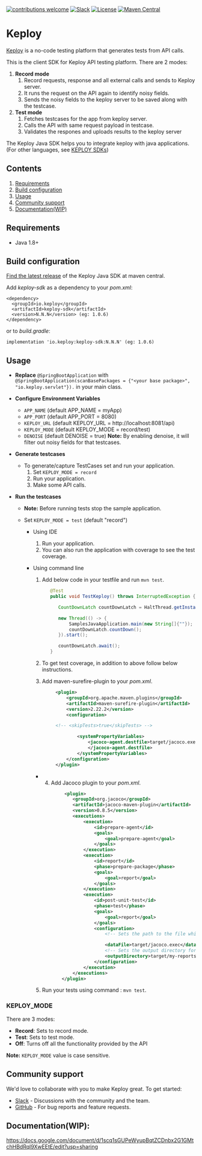 [![contributions welcome](https://img.shields.io/badge/contributions-welcome-brightgreen?logo=github)](CODE_OF_CONDUCT.md)
[![Slack](.github/slack.svg)](https://join.slack.com/t/keploy/shared_invite/zt-12rfbvc01-o54cOG0X1G6eVJTuI_orSA)
[![License](.github/License-Apache_2.0-blue.svg)](https://opensource.org/licenses/Apache-2.0)
[![Maven Central](https://img.shields.io/maven-central/v/io.keploy/keploy-sdk.svg?label=Maven%20Central)](https://search.maven.org/search?q=g:%22io.keploy%22%20AND%20a:%22keploy-sdk%22)

# Keploy

[Keploy](https://keploy.io) is a no-code testing platform that generates tests from API calls.

This is the client SDK for Keploy API testing platform. There are 2 modes:
1. **Record mode**
    1. Record requests, response and all external calls and sends to Keploy server.
    2. It runs the request on the API again to identify noisy fields.
    3. Sends the noisy fields to the keploy server to be saved along with the testcase.
2. **Test mode**
    1. Fetches testcases for the app from keploy server.
    2. Calls the API with same request payload in testcase.
    3. Validates the respones and uploads results to the keploy server


The Keploy Java SDK helps you to integrate keploy with java applications. (For other languages,
see [KEPLOY SDKs](https://docs.keploy.io/application-development))

## Contents

1. [Requirements](#requirements)
2. [Build configuration](#build-configuration)
3. [Usage](#usage)
4. [Community support](#community-support)
5. [Documentation(WIP)](#documentationwip)

## Requirements

- Java 1.8+

## Build configuration

[Find the latest release](https://search.maven.org/artifact/io.keploy/keploy-sdk) of the Keploy Java SDK at maven
central.

Add *keploy-sdk* as a dependency to your *pom.xml*:

    <dependency>
      <groupId>io.keploy</groupId>
      <artifactId>keploy-sdk</artifactId>
      <version>N.N.N</version> (eg: 1.0.6)
    </dependency>

or to *build.gradle*:

    implementation 'io.keploy:keploy-sdk:N.N.N' (eg: 1.0.6)

## Usage

- **Replace** `@SpringBootApplication` with `@SpringBootApplication(scanBasePackages = {"<your base package>", "io.keploy.servlet"}).` in your main class.


- **Configure Environment Variables**
    - `APP_NAME`           (default APP_NAME = myApp)
    - `APP_PORT`           (default APP_PORT = 8080)
    - `KEPLOY_URL`         (default KEPLOY_URL = http://localhost:8081/api)
    - `KEPLOY_MODE`        (default KEPLOY_MODE = record/test)
    - `DENOISE`            (default DENOISE = true)
      **Note:** By enabling denoise, it will filter out noisy fields for that testcases.


- **Generate testcases**
    - To generate/capture TestCases set  and run your application.
        1. Set `KEPLOY_MODE = record`
        2. Run your application.
        3. Make some API calls.

- **Run the testcases**
    - **Note:** Before running tests stop the sample application.

    - Set `KEPLOY_MODE = test` (default "record")
        - Using IDE
            1. Run your application.
            2. You can also run the application with coverage to see the test coverage.

        - Using command line
            1. Add below code in your testfile and run `mvn test`.

               ```java
                  @Test
                  public void TestKeploy() throws InterruptedException {

                     CountDownLatch countDownLatch = HaltThread.getInstance().getCountDownLatch();

                     new Thread(() -> {
                         SamplesJavaApplication.main(new String[]{""});
                         countDownLatch.countDown();
                     }).start();

                     countDownLatch.await();
                  }
               ```     

            2. To get test coverage, in addition to above follow below instructions.

            3. Add maven-surefire-plugin to your *pom.xml*.

               ```xml 
                    <plugin>
                        <groupId>org.apache.maven.plugins</groupId>
                        <artifactId>maven-surefire-plugin</artifactId>
                        <version>2.22.2</version>
                        <configuration>

                    <!-- <skipTests>true</skipTests> -->

                            <systemPropertyVariables>
                                <jacoco-agent.destfile>target/jacoco.exec
                                </jacoco-agent.destfile>
                            </systemPropertyVariables>
                        </configuration>
                    </plugin>
               ```  
            - 4. Add Jacoco plugin to your *pom.xml*.
                  ```xml
                       <plugin>
                          <groupId>org.jacoco</groupId>
                          <artifactId>jacoco-maven-plugin</artifactId>
                          <version>0.8.5</version>
                          <executions>
                              <execution>
                                  <id>prepare-agent</id>
                                  <goals>
                                      <goal>prepare-agent</goal>
                                  </goals>
                              </execution>
                              <execution>
                                  <id>report</id>
                                  <phase>prepare-package</phase>
                                  <goals>
                                      <goal>report</goal>
                                  </goals>
                              </execution>
                              <execution>
                                  <id>post-unit-test</id>
                                  <phase>test</phase>
                                  <goals>
                                      <goal>report</goal>
                                  </goals>
                                  <configuration>
                                      <!-- Sets the path to the file which contains the execution data. -->
  
                                      <dataFile>target/jacoco.exec</dataFile>
                                      <!-- Sets the output directory for the code coverage report. -->
                                      <outputDirectory>target/my-reports</outputDirectory>
                                  </configuration>
                              </execution>
                          </executions>
                      </plugin>
                  ```
            5. Run your tests using command : `mvn test`.


### KEPLOY_MODE
There are 3 modes:
- **Record**: Sets to record mode.
- **Test**: Sets to test mode.
- **Off**: Turns off all the functionality provided by the API

**Note:** `KEPLOY_MODE` value is case sensitive.


## Community support

We'd love to collaborate with you to make Keploy great. To get started:

* [Slack](https://join.slack.com/t/keploy/shared_invite/zt-12rfbvc01-o54cOG0X1G6eVJTuI_orSA) - Discussions with the
  community and the team.
* [GitHub](https://github.com/keploy/java-sdk/issues) - For bug reports and feature requests.


## Documentation(WIP):

https://docs.google.com/document/d/1scq1sGUPeWyupBqtZCDnbx2G1GMtchHBdRql9XwEEtE/edit?usp=sharing


